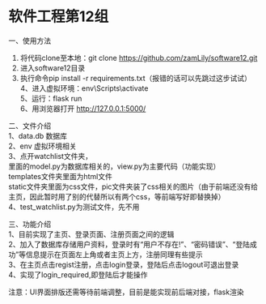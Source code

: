 # 软件工程第12组

一、使用方法  
1. 将代码clone至本地：git clone https://github.com/zamLily/software12.git  
2. 进入software12目录
3. 执行命令pip install -r requirements.txt（报错的话可以先跳过这步试试）  
4、进入虚拟环境：env\Scripts\activate  
5、运行：flask run   
6、用浏览器打开 http://127.0.0.1:5000/  


二、文件介绍  
1、data.db 数据库  
2、env 虚拟环境相关  
3、点开watchlist文件夹，  
里面的model.py为数据库相关的，view.py为主要代码（功能实现）  
templates文件夹里面为html文件  
static文件夹里面为css文件，pic文件夹装了css相关的图片（由于前端还没有给主页，因此暂时用了别的代替所以有两个css，等前端写好即替换掉）  
4、test_watchlist.py为测试文件，先不用

三、功能介绍  
1、目前实现了主页、登录页面、注册页面之间的逻辑  
2、加入了数据库存储用户资料，登录时有“用户不存在!”、“密码错误”、“登陆成功”等信息提示在页面左上角或者主页上方，注册同理有些提示  
3、在主页点击regist注册，点击login登录，登陆后点击logout可退出登录  
4、实现了login_required,即登陆后才能操作  

注意：UI界面排版还需等待前端调整，目前是能实现前后端对接，flask渲染 



